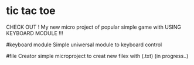 # tic tac toe
CHECK OUT ! My new micro project of popular simple game with USING KEYBOARD MODULE !!!

#keyboard module
Simple uniwersal module to keyboard control

#file Creator
simple microproject to creat new filex with (.txt)
(in progress..)
